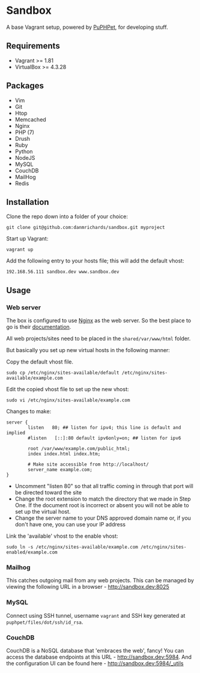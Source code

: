 # Sandbox

A base Vagrant setup, powered by [PuPHPet](https://puphpet.com/), for developing stuff.

## Requirements

* Vagrant >= 1.81
* VirtualBox >= 4.3.28

## Packages

* Vim
* Git
* Htop
* Memcached
* Nginx
* PHP (7)
* Drush
* Ruby
* Python
* NodeJS
* MySQL
* CouchDB
* MailHog
* Redis

## Installation

Clone the repo down into a folder of your choice:

```
git clone git@github.com:danmrichards/sandbox.git myproject
```

Start up Vagrant:

```
vagrant up
```

Add the following entry to your hosts file; this will add the default vhost:

```
192.168.56.111 sandbox.dev www.sandbox.dev
```

## Usage

### Web server

The box is configured to use [Nginx](http://nginx.org/) as the web server. So the best place to go is their [documentation](http://nginx.org/en/docs/).

All web projects/sites need to be placed in the `shared/var/www/html` folder.

But basically you set up new virtual hosts in the following manner:

Copy the default vhost file.
```
sudo cp /etc/nginx/sites-available/default /etc/nginx/sites-available/example.com
```

Edit the copied vhost file to set up the new vhost:

```
sudo vi /etc/nginx/sites-available/example.com
```

Changes to make:
```
server {
        listen   80; ## listen for ipv4; this line is default and implied
        #listen   [::]:80 default ipv6only=on; ## listen for ipv6

        root /var/www/example.com/public_html;
        index index.html index.htm;

        # Make site accessible from http://localhost/
        server_name example.com;
}
```

* Uncomment "listen 80" so that all traffic coming in through that port will be directed toward the site
* Change the root extension to match the directory that we made in Step One. If the document root is incorrect or absent you will not be able to set up the virtual host.
* Change the server name to your DNS approved domain name or, if you don't have one, you can use your IP address

Link the 'available' vhost to the enable vhost:

```
sudo ln -s /etc/nginx/sites-available/example.com /etc/nginx/sites-enabled/example.com
```

### Mailhog

This catches outgoing mail from any web projects. This can be managed by viewing the following URL in a browser - http://sandbox.dev:8025

### MySQL

Connect using SSH tunnel, username `vagrant` and SSH key generated at `puphpet/files/dot/ssh/id_rsa`.

### CouchDB

CouchDB is a NoSQL database that 'embraces the web', fancy! You can access the database endpoints at this URL - http://sandbox.dev:5984. And the configuration UI can be found here - http://sandbox.dev:5984/_utils
